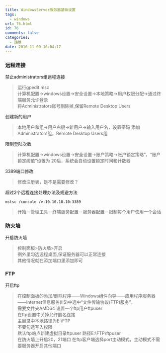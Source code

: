 ```yaml
---
title: WindowsServer服务器基础设置
tags:
  - windows
url: 76.html
id: 76
comments: false
categories:
  - 运维
date: 2016-11-09 16:04:17
---
```


### 远程连接

禁止administrators组远程连接

> 运行gpedit.msc  
> 计算机配置->windows设置->安全设置->本地策略->用户权限分配->通过终端服务允许登录  
> 将Administrators账号删除掉,保留Remote Desktop Users

创建新的用户

> 本地用户和组->用户右键->新用户->输入用户名，设置密码 添加Administrators组，Remote Desktop Users组

限制登陆次数

> 计算机配置->windows设置->安全设置->账户策略->账户锁定策略”，“账户锁定阈值”设置为 20后，系统会自动设置锁定时间和计数器

3389端口修改

> 修改注册表，是不是需要修改？

超过2个远程连接处理办法及规避方法

    mstsc /console /v:10.10.10.10:3389
    

> 开始－管理工具－终端服务配置－服务器配置－限制每个用户使用一个会话

### 防火墙

开启防火墙

> 控制面板>防火墙>开启  
> 例外里勾选远程桌面,保证服务器可以正常连接  
> 其他情况就在添加端口里添加即可

### FTP

开启ftp

> 在控制面板的添加/删除程序——Windows组件向导——应用程序服务器——Internet信息服务(IIS)中选中“文件传输协议(FTP)服务”。  
> 需要文件夹AMD64 设置一个ftp用户ftpuser  
> 在ftp设置中关掉允许匿名连接  
> 主目录中本地路径为E:\\FTP  
> 不要勾选写入权限  
> 默认ftp站点新建虚拟目录ftpuser 路径E:\\FTP\\ftpuser  
> 在防火墙上开启20，21端口 在ftp客户端选择port主动模式，主动模式不需要服务器开启其他端口